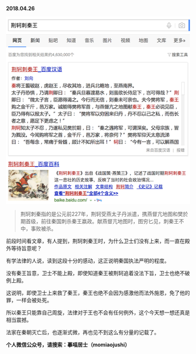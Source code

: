 
          
            
**2018.04.26**



![](img/51001-df6f67780df2ec06.png)



>荆轲刺秦指的是公元前227年，荆轲受燕太子丹派遣，携燕督亢地图和樊於期首级，前往秦国刺杀秦王嬴政。献燕督亢地图时，图穷匕见，刺秦王不中，事败被杀。



前段时间看文章，有人提到，荆轲刺秦王时，为什么卫士们没有上来，而一直在殿外等待旨意呢？

有学法律的人说，读到这段十分的感动，这正说明秦国执法严明的程度。

没有秦王旨意，卫士不能上殿，即使知道秦王被荆轲追着没法下旨，卫士也绝不破例上殿。

这说明，即使卫士上来救了秦王，秦王也绝不会因为感激他而法外施恩，免了他的罪，一样会被处死。

所以秦王只能靠自己周旋，法律对于王也不会有任何例外，这个今天想一想还真是相当震撼。

法家在秦朝灭亡后，也逐渐式微，再也见不到这么有分量的记载了。


**个人微信公众号，请搜索：摹喵居士（momiaojushi）**

          
        
